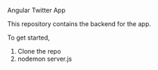 Angular Twitter App

This repository contains the backend for the app.

To get started, 

1. Clone the repo
2. nodemon server.js
